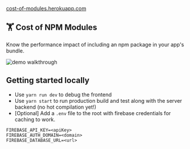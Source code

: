 [cost-of-modules.herokuapp.com]()

## 🏋️ Cost of NPM Modules

Know the performance impact of including an npm package in your app's bundle.

![demo walkthrough](https://s27.postimg.org/w3q87398j/ezgif-1-7e0a7ec11c.gif)

## Getting started locally
 -  Use `yarn run dev` to debug the frontend
 - Use `yarn start` to run production build and test along with the server backend (no hot compilation yet!)
 - [Optional] Add a `.env` file to the root with firebase credentials for caching to work.
  
  ```
FIREBASE_API_KEY=<apiKey>
FIREBASE_AUTH_DOMAIN=<domain>
FIREBASE_DATABASE_URL=<url>
  ```
